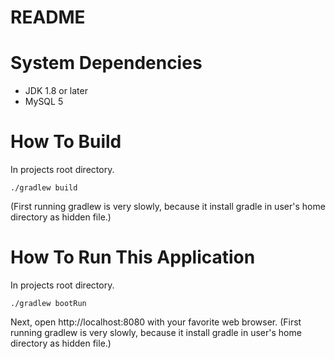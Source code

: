 # README

# System Dependencies
- JDK 1.8 or later
- MySQL 5

# How To Build
In projects root directory.
```
./gradlew build
```
(First running gradlew is very slowly, because it install gradle in user's home directory as hidden file.)

# How To Run This Application
In projects root directory.
```
./gradlew bootRun
```
Next, open http://localhost:8080 with your favorite web browser. 
(First running gradlew is very slowly, because it install gradle in user's home directory as hidden file.)
